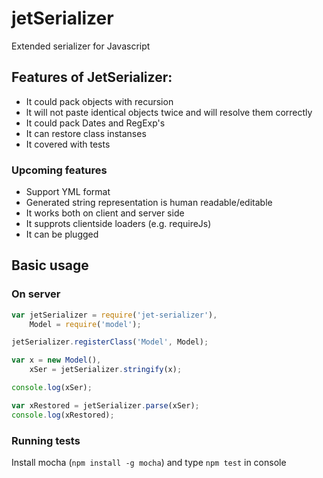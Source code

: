 # jetSerializer
Extended serializer for Javascript

## Features of JetSerializer:
- It could pack objects with recursion
- lt will not paste identical objects twice and will resolve them correctly
- It could pack Dates and RegExp's
- It can restore class instanses
- It covered with tests

### Upcoming features
- Support YML format
- Generated string representation is human readable/editable
- It works both on client and server side
- It supprots clientside loaders (e.g. requireJs)
- It can be plugged

## Basic usage
### On server
```javascript
var jetSerializer = require('jet-serializer'),
    Model = require('model');

jetSerializer.registerClass('Model', Model);

var x = new Model(),
    xSer = jetSerializer.stringify(x);

console.log(xSer);

var xRestored = jetSerializer.parse(xSer);
console.log(xRestored);
```

### Running tests
Install mocha (`npm install -g mocha`) and type `npm test` in console
